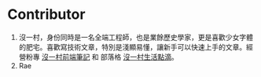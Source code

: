 # Contributor

1. 沒一村，身份同時是一名全端工程師，也是業餘歷史學家，更是喜歡少女字體的肥宅。喜歡寫技術文章，特別是淺顯易懂，讓新手可以快速上手的文章。經營粉專 [沒一村前端筆記](https://www.facebook.com/noootownnotes/) 和 部落格 [沒一村生活點滴](https://noootown.wordpress.com/)。
2. Rae
